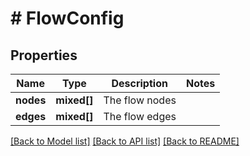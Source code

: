 # # FlowConfig

## Properties

Name | Type | Description | Notes
------------ | ------------- | ------------- | -------------
**nodes** | **mixed[]** | The flow nodes |
**edges** | **mixed[]** | The flow edges |

[[Back to Model list]](../../README.md#models) [[Back to API list]](../../README.md#endpoints) [[Back to README]](../../README.md)
